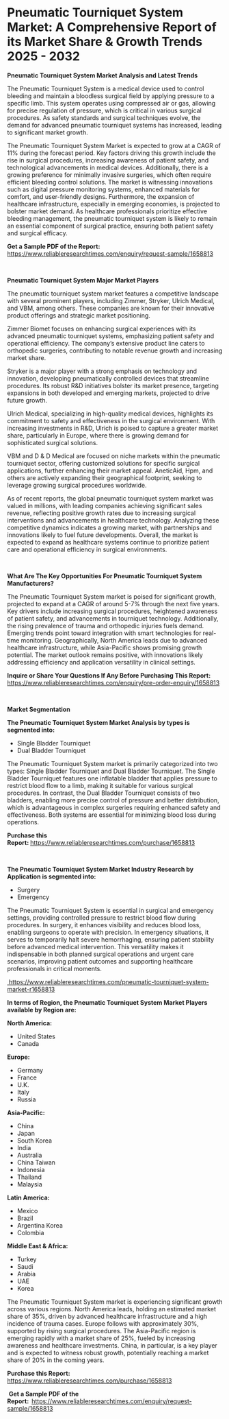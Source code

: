 <p><h1>Pneumatic Tourniquet System Market: A Comprehensive Report of its Market Share & Growth Trends 2025 - 2032</h1></p><p><strong>Pneumatic Tourniquet System Market Analysis and Latest Trends</strong></p>
<p><p>The Pneumatic Tourniquet System is a medical device used to control bleeding and maintain a bloodless surgical field by applying pressure to a specific limb. This system operates using compressed air or gas, allowing for precise regulation of pressure, which is critical in various surgical procedures. As safety standards and surgical techniques evolve, the demand for advanced pneumatic tourniquet systems has increased, leading to significant market growth.</p><p>The Pneumatic Tourniquet System Market is expected to grow at a CAGR of 11% during the forecast period. Key factors driving this growth include the rise in surgical procedures, increasing awareness of patient safety, and technological advancements in medical devices. Additionally, there is a growing preference for minimally invasive surgeries, which often require efficient bleeding control solutions. The market is witnessing innovations such as digital pressure monitoring systems, enhanced materials for comfort, and user-friendly designs. Furthermore, the expansion of healthcare infrastructure, especially in emerging economies, is projected to bolster market demand. As healthcare professionals prioritize effective bleeding management, the pneumatic tourniquet system is likely to remain an essential component of surgical practice, ensuring both patient safety and surgical efficacy.</p></p>
<p><strong>Get a Sample PDF of the Report:&nbsp;</strong> <a href="https://www.reliableresearchtimes.com/enquiry/request-sample/1658813?utm_campaign=2629&utm_medium=2&utm_source=Github&utm_content=ia&utm_term=13042025&utm_id=pneumatic-tourniquet-system">https://www.reliableresearchtimes.com/enquiry/request-sample/1658813</a></p>
<p>&nbsp;</p>
<p><strong>Pneumatic Tourniquet System Major Market Players</strong></p>
<p><p>The pneumatic tourniquet system market features a competitive landscape with several prominent players, including Zimmer, Stryker, Ulrich Medical, and VBM, among others. These companies are known for their innovative product offerings and strategic market positioning.</p><p>Zimmer Biomet focuses on enhancing surgical experiences with its advanced pneumatic tourniquet systems, emphasizing patient safety and operational efficiency. The company’s extensive product line caters to orthopedic surgeries, contributing to notable revenue growth and increasing market share.</p><p>Stryker is a major player with a strong emphasis on technology and innovation, developing pneumatically controlled devices that streamline procedures. Its robust R&D initiatives bolster its market presence, targeting expansions in both developed and emerging markets, projected to drive future growth.</p><p>Ulrich Medical, specializing in high-quality medical devices, highlights its commitment to safety and effectiveness in the surgical environment. With increasing investments in R&D, Ulrich is poised to capture a greater market share, particularly in Europe, where there is growing demand for sophisticated surgical solutions.</p><p>VBM and D & D Medical are focused on niche markets within the pneumatic tourniquet sector, offering customized solutions for specific surgical applications, further enhancing their market appeal. AneticAid, Hpm, and others are actively expanding their geographical footprint, seeking to leverage growing surgical procedures worldwide.</p><p>As of recent reports, the global pneumatic tourniquet system market was valued in millions, with leading companies achieving significant sales revenue, reflecting positive growth rates due to increasing surgical interventions and advancements in healthcare technology. Analyzing these competitive dynamics indicates a growing market, with partnerships and innovations likely to fuel future developments. Overall, the market is expected to expand as healthcare systems continue to prioritize patient care and operational efficiency in surgical environments.</p></p>
<p>&nbsp;</p>
<p><strong>What Are The Key Opportunities For Pneumatic Tourniquet System Manufacturers?</strong></p>
<p><p>The Pneumatic Tourniquet System market is poised for significant growth, projected to expand at a CAGR of around 5-7% through the next five years. Key drivers include increasing surgical procedures, heightened awareness of patient safety, and advancements in tourniquet technology. Additionally, the rising prevalence of trauma and orthopedic injuries fuels demand. Emerging trends point toward integration with smart technologies for real-time monitoring. Geographically, North America leads due to advanced healthcare infrastructure, while Asia-Pacific shows promising growth potential. The market outlook remains positive, with innovations likely addressing efficiency and application versatility in clinical settings.</p></p>
<p><strong>Inquire or Share Your Questions If Any Before Purchasing This Report:</strong> <a href="https://www.reliableresearchtimes.com/enquiry/pre-order-enquiry/1658813?utm_campaign=2629&utm_medium=2&utm_source=Github&utm_content=ia&utm_term=13042025&utm_id=pneumatic-tourniquet-system">https://www.reliableresearchtimes.com/enquiry/pre-order-enquiry/1658813</a></p>
<p>&nbsp;</p>
<p><strong>Market Segmentation</strong></p>
<p><strong>The Pneumatic Tourniquet System Market Analysis by types is segmented into:</strong></p>
<p><ul><li>Single Bladder Tourniquet</li><li>Dual Bladder Tourniquet</li></ul></p>
<p><p>The Pneumatic Tourniquet System market is primarily categorized into two types: Single Bladder Tourniquet and Dual Bladder Tourniquet. The Single Bladder Tourniquet features one inflatable bladder that applies pressure to restrict blood flow to a limb, making it suitable for various surgical procedures. In contrast, the Dual Bladder Tourniquet consists of two bladders, enabling more precise control of pressure and better distribution, which is advantageous in complex surgeries requiring enhanced safety and effectiveness. Both systems are essential for minimizing blood loss during operations.</p></p>
<p><strong>Purchase this Report:&nbsp;</strong><a href="https://www.reliableresearchtimes.com/purchase/1658813?utm_campaign=2629&utm_medium=2&utm_source=Github&utm_content=ia&utm_term=13042025&utm_id=pneumatic-tourniquet-system">https://www.reliableresearchtimes.com/purchase/1658813</a></p>
<p>&nbsp;</p>
<p><strong>The Pneumatic Tourniquet System Market Industry Research by Application is segmented into:</strong></p>
<p><ul><li>Surgery</li><li>Emergency</li></ul></p>
<p><p>The Pneumatic Tourniquet System is essential in surgical and emergency settings, providing controlled pressure to restrict blood flow during procedures. In surgery, it enhances visibility and reduces blood loss, enabling surgeons to operate with precision. In emergency situations, it serves to temporarily halt severe hemorrhaging, ensuring patient stability before advanced medical intervention. This versatility makes it indispensable in both planned surgical operations and urgent care scenarios, improving patient outcomes and supporting healthcare professionals in critical moments.</p></p>
<p><a href="https://www.reliableresearchtimes.com/pneumatic-tourniquet-system-market-r1658813?utm_campaign=2629&utm_medium=2&utm_source=Github&utm_content=ia&utm_term=13042025&utm_id=pneumatic-tourniquet-system">&nbsp;https://www.reliableresearchtimes.com/pneumatic-tourniquet-system-market-r1658813</a></p>
<p><strong>In terms of Region, the Pneumatic Tourniquet System Market Players available by Region are:</strong></p>
<p>
    <p> <strong> North America: </strong>
        <ul>
            <li>United States</li>
            <li>Canada</li>
        </ul>
        </p> 
    <p> <strong> Europe: </strong>
        <ul>
            <li>Germany</li>
            <li>France</li>
            <li>U.K.</li>
            <li>Italy</li>
            <li>Russia</li>
        </ul>
        </p> 
    <p> <strong> Asia-Pacific: </strong>
        <ul>
            <li>China</li>
            <li>Japan</li>
            <li>South Korea</li>
            <li>India</li>
            <li>Australia</li>
            <li>China Taiwan</li>
            <li>Indonesia</li>
            <li>Thailand</li>
            <li>Malaysia</li>
        </ul>
        </p> 
    <p> <strong> Latin America: </strong>
        <ul>
            <li>Mexico</li>
            <li>Brazil</li>
            <li>Argentina Korea</li>
            <li>Colombia</li>
        </ul>
        </p> 
    <p> <strong> Middle East & Africa: </strong>
        <ul>
            <li>Turkey</li>
            <li>Saudi</li>
            <li>Arabia</li>
            <li>UAE</li>
            <li>Korea</li>
        </ul>
    </p>
    </p>
<p><p>The Pneumatic Tourniquet System market is experiencing significant growth across various regions. North America leads, holding an estimated market share of 35%, driven by advanced healthcare infrastructure and a high incidence of trauma cases. Europe follows with approximately 30%, supported by rising surgical procedures. The Asia-Pacific region is emerging rapidly with a market share of 25%, fueled by increasing awareness and healthcare investments. China, in particular, is a key player and is expected to witness robust growth, potentially reaching a market share of 20% in the coming years.</p></p>
<p><strong>Purchase this Report: </strong><a href="https://www.reliableresearchtimes.com/purchase/1658813?utm_campaign=2629&utm_medium=2&utm_source=Github&utm_content=ia&utm_term=13042025&utm_id=pneumatic-tourniquet-system">https://www.reliableresearchtimes.com/purchase/1658813</a></p>
<p>&nbsp;<strong>Get a Sample PDF of the Report:&nbsp;&nbsp;</strong><a href="https://www.reliableresearchtimes.com/enquiry/request-sample/1658813?utm_campaign=2629&utm_medium=2&utm_source=Github&utm_content=ia&utm_term=13042025&utm_id=pneumatic-tourniquet-system">https://www.reliableresearchtimes.com/enquiry/request-sample/1658813</a></p>
<p><strong></strong></p>
<p><p></p><p></p><p></p></p>